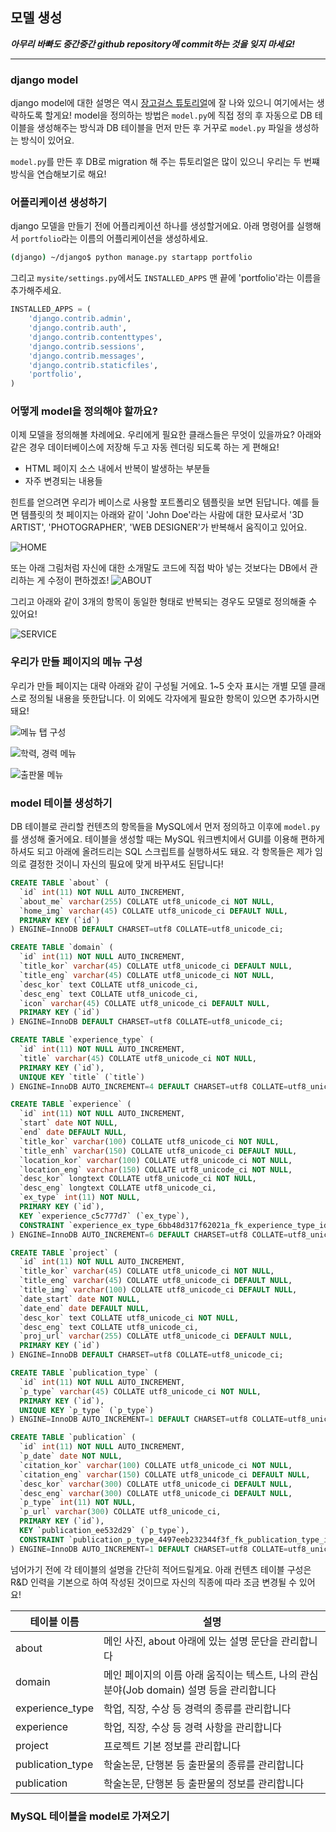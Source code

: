 ## 모델 생성

***아무리 바빠도 중간중간 github repository에 commit하는 것을 잊지 마세요!***

-----

### django model
django model에 대한 설명은 역시 [장고걸스 튜토리얼](https://tutorial.djangogirls.org/ko/django_models/)에 
잘 나와 있으니 여기에서는 생략하도록 할게요!
model을 정의하는 방법은 `model.py`에 직접 정의 후 자동으로 DB 테이블을 생성해주는 방식과
DB 테이블을 먼저 만든 후 거꾸로 `model.py` 파일을 생성하는 방식이 있어요.

`model.py`를 만든 후 DB로 migration 해 주는 튜토리얼은 많이 있으니
우리는 두 번쨰 방식을 연습해보기로 해요!


### 어플리케이션 생성하기
django 모델을 만들기 전에 어플리케이션 하나를 생성할거에요.
아래 명령어를 실행해서 `portfolio`라는 이름의 어플리케이션을 생성하세요.
```bash
(django) ~/django$ python manage.py startapp portfolio
```

그리고 `mysite/settings.py`에서도 `INSTALLED_APPS` 맨 끝에
'portfolio'라는 이름을 추가해주세요.
```python
INSTALLED_APPS = (
    'django.contrib.admin',
    'django.contrib.auth',
    'django.contrib.contenttypes',
    'django.contrib.sessions',
    'django.contrib.messages',
    'django.contrib.staticfiles',
    'portfolio',
)
```


### 어떻게 model을 정의해야 할까요?
이제 모델을 정의해볼 차례에요. 우리에게 필요한 클래스들은 무엇이 있을까요?
아래와 같은 경우 데이터베이스에 저장해 두고 자동 렌더링 되도록 하는 게 편해요!
- HTML 페이지 소스 내에서 반복이 발생하는 부분들
- 자주 변경되는 내용들

힌트를 얻으려면 우리가 베이스로 사용할 포트폴리오 템플릿을 보면 된답니다.
예를 들면 템플릿의 첫 페이지는 아래와 같이 'John Doe'라는 사람에 대한 묘사로서 
'3D ARTIST', 'PHOTOGRAPHER', 'WEB DESIGNER'가 반복해서 움직이고 있어요.

![HOME](img/4.gif)


또는 아래 그림처럼 자신에 대한 소개말도 코드에 직접 박아 넣는 것보다는 DB에서 관리하는 게 수정이 편하겠죠!
![ABOUT](img/2.PNG)


그리고 아래와 같이 3개의 항목이 동일한 형태로 반복되는 경우도 모델로 정의해줄 수 있어요!

![SERVICE](img/5.PNG)



### 우리가 만들 페이지의 메뉴 구성
우리가 만들 페이지는 대략 아래와 같이 구성될 거에요.
1~5 숫자 표시는 개별 모델 클래스로 정의될 내용을 뜻한답니다.
이 외에도 각자에게 필요한 항목이 있으면 추가하시면 돼요!

![메뉴 탭 구성](img/6.png)

![학력, 경력 메뉴](img/7.png)

![출판물 메뉴](img/8.png)


### model 테이블 생성하기

DB 테이블로 관리할 컨텐츠의 항목들을 MySQL에서 먼저 정의하고 이후에 `model.py`를 생성해 줄거에요.
테이블을 생성할 때는 MySQL 워크벤치에서 GUI를 이용해 편하게 하셔도 되고
아래에 올려드리는 SQL 스크립트를 실행하셔도 돼요.
각 항목들은 제가 임의로 결정한 것이니 자신의 필요에 맞게 바꾸셔도 된답니다!

```sql
CREATE TABLE `about` (
  `id` int(11) NOT NULL AUTO_INCREMENT,
  `about_me` varchar(255) COLLATE utf8_unicode_ci NOT NULL,
  `home_img` varchar(45) COLLATE utf8_unicode_ci DEFAULT NULL,
  PRIMARY KEY (`id`)
) ENGINE=InnoDB DEFAULT CHARSET=utf8 COLLATE=utf8_unicode_ci;

CREATE TABLE `domain` (
  `id` int(11) NOT NULL AUTO_INCREMENT,
  `title_kor` varchar(45) COLLATE utf8_unicode_ci DEFAULT NULL,
  `title_eng` varchar(45) COLLATE utf8_unicode_ci NOT NULL,
  `desc_kor` text COLLATE utf8_unicode_ci,
  `desc_eng` text COLLATE utf8_unicode_ci,
  `icon` varchar(45) COLLATE utf8_unicode_ci DEFAULT NULL,
  PRIMARY KEY (`id`)
) ENGINE=InnoDB DEFAULT CHARSET=utf8 COLLATE=utf8_unicode_ci;

CREATE TABLE `experience_type` (
  `id` int(11) NOT NULL AUTO_INCREMENT,
  `title` varchar(45) COLLATE utf8_unicode_ci NOT NULL,
  PRIMARY KEY (`id`),
  UNIQUE KEY `title` (`title`)
) ENGINE=InnoDB AUTO_INCREMENT=4 DEFAULT CHARSET=utf8 COLLATE=utf8_unicode_ci;

CREATE TABLE `experience` (
  `id` int(11) NOT NULL AUTO_INCREMENT,
  `start` date NOT NULL,
  `end` date DEFAULT NULL,
  `title_kor` varchar(100) COLLATE utf8_unicode_ci NOT NULL,
  `title_enh` varchar(150) COLLATE utf8_unicode_ci DEFAULT NULL,
  `location_kor` varchar(100) COLLATE utf8_unicode_ci NOT NULL,
  `location_eng` varchar(150) COLLATE utf8_unicode_ci NOT NULL,
  `desc_kor` longtext COLLATE utf8_unicode_ci NOT NULL,
  `desc_eng` longtext COLLATE utf8_unicode_ci,
  `ex_type` int(11) NOT NULL,
  PRIMARY KEY (`id`),
  KEY `experience_c5c777d7` (`ex_type`),
  CONSTRAINT `experience_ex_type_6bb48d317f62021a_fk_experience_type_id` FOREIGN KEY (`ex_type`) REFERENCES `experience_type` (`id`)
) ENGINE=InnoDB AUTO_INCREMENT=6 DEFAULT CHARSET=utf8 COLLATE=utf8_unicode_ci;

CREATE TABLE `project` (
  `id` int(11) NOT NULL AUTO_INCREMENT,
  `title_kor` varchar(45) COLLATE utf8_unicode_ci NOT NULL,
  `title_eng` varchar(45) COLLATE utf8_unicode_ci DEFAULT NULL,
  `title_img` varchar(100) COLLATE utf8_unicode_ci DEFAULT NULL,
  `date_start` date NOT NULL,
  `date_end` date DEFAULT NULL,
  `desc_kor` text COLLATE utf8_unicode_ci NOT NULL,
  `desc_eng` text COLLATE utf8_unicode_ci,
  `proj_url` varchar(255) COLLATE utf8_unicode_ci DEFAULT NULL,
  PRIMARY KEY (`id`)
) ENGINE=InnoDB DEFAULT CHARSET=utf8 COLLATE=utf8_unicode_ci;

CREATE TABLE `publication_type` (
  `id` int(11) NOT NULL AUTO_INCREMENT,
  `p_type` varchar(45) COLLATE utf8_unicode_ci NOT NULL,
  PRIMARY KEY (`id`),
  UNIQUE KEY `p_type` (`p_type`)
) ENGINE=InnoDB AUTO_INCREMENT=1 DEFAULT CHARSET=utf8 COLLATE=utf8_unicode_ci;

CREATE TABLE `publication` (
  `id` int(11) NOT NULL AUTO_INCREMENT,
  `p_date` date NOT NULL,
  `citation_kor` varchar(100) COLLATE utf8_unicode_ci NOT NULL,
  `citation_eng` varchar(150) COLLATE utf8_unicode_ci DEFAULT NULL,
  `desc_kor` varchar(300) COLLATE utf8_unicode_ci DEFAULT NULL,
  `desc_eng` varchar(300) COLLATE utf8_unicode_ci DEFAULT NULL,
  `p_type` int(11) NOT NULL,
  `p_url` varchar(300) COLLATE utf8_unicode_ci,
  PRIMARY KEY (`id`),
  KEY `publication_ee532d29` (`p_type`),
  CONSTRAINT `publication_p_type_4497eeb232344f3f_fk_publication_type_id` FOREIGN KEY (`p_type`) REFERENCES `publication_type` (`id`)
) ENGINE=InnoDB AUTO_INCREMENT=1 DEFAULT CHARSET=utf8 COLLATE=utf8_unicode_ci;
```

넘어가기 전에 각 테이블의 설명을 간단히 적어드릴게요.
아래 컨텐츠 테이블 구성은 R&D 인력을 기본으로 하여 작성된 것이므로
자신의 직종에 따라 조금 변경될 수 있어요!

| 테이블 이름 | 설명 |
| ------ | ------ |
| about | 메인 사진, about 아래에 있는 설명 문단을 관리합니다 |
| domain | 메인 페이지의 이름 아래 움직이는 텍스트, 나의 관심 분야(Job domain) 설명 등을 관리합니다 |
| experience_type | 학업, 직장, 수상 등 경력의 종류를 관리합니다 |
| experience | 학업, 직장, 수상 등 경력 사항을 관리합니다 |
| project | 프로젝트 기본 정보를 관리합니다 |
| publication_type | 학술논문, 단행본 등 출판물의 종류를 관리합니다 |
| publication | 학술논문, 단행본 등 출판물의 정보를 관리합니다 |



### MySQL 테이블을 model로 가져오기

